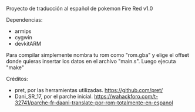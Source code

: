 Proyecto de traducción al español de pokemon Fire Red v1.0 
  
Dependencias: 
- armips  
- cygwin  
- devkitARM  
  
Para compilar simplemente nombra tu rom como "rom.gba" y elige el offset  
donde quieras insertar los datos en el archivo "main.s". Luego ejecuta 
"make"


Créditos:  
- pret, por las herramientas utilizadas. https://github.com/pret/  
- Dani_SR_17, por el parche inicial. 
https://wahackforo.com/t-32741/parche-fr-daani-translate-por-rom-totalmente-en-espanol  


